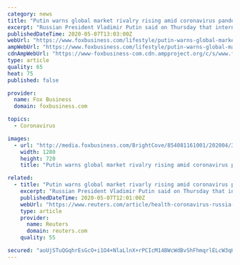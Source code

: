 ```yaml
---
category: news
title: "Putin warns global market rivalry rising amid coronavirus pandemic"
excerpt: "Russian President Vladimir Putin said on Thursday that international rivalry on global markets was rising because of a fall in demand caused by the coronavirus pandemic."
publishedDateTime: 2020-05-07T13:03:00Z
webUrl: "https://www.foxbusiness.com/lifestyle/putin-warns-global-market-rivalry-rising-amid-coronavirus-pandemic"
ampWebUrl: "https://www.foxbusiness.com/lifestyle/putin-warns-global-market-rivalry-rising-amid-coronavirus-pandemic.amp"
cdnAmpWebUrl: "https://www-foxbusiness-com.cdn.ampproject.org/c/s/www.foxbusiness.com/lifestyle/putin-warns-global-market-rivalry-rising-amid-coronavirus-pandemic.amp"
type: article
quality: 65
heat: 75
published: false

provider:
  name: Fox Business
  domain: foxbusiness.com

topics:
  - Coronavirus

images:
  - url: "http://media.foxbusiness.com/BrightCove/854081161001/202004/3918/854081161001_6146919627001_6146918537001-vs.jpg"
    width: 1280
    height: 720
    title: "Putin warns global market rivalry rising amid coronavirus pandemic"

related:
  - title: "Putin warns global market rivarly rising amid coronavirus pandemic"
    excerpt: "Russian President Vladimir Putin said on Thursday that international rivalry on global markets was rising because of a fall in demand caused by the coronavirus pandemic."
    publishedDateTime: 2020-05-07T12:01:00Z
    webUrl: "https://www.reuters.com/article/health-coronavirus-russia-putin-idUSR4N2A400M"
    type: article
    provider:
      name: Reuters
      domain: reuters.com
    quality: 55

secured: "aoUjSTuQGqhrEsGcO+i1O4+NlaLlnX+rPCIcM14BWcWdBvShFhmqrlELcW3qHoiDG7fU7L3xUashtWxqbdeABVRxwXWonVCQx30zsl6ZyU/EPJvdY3Cb6gbXeimV2I4+y/2vbBsQK+eIZT9wE9rlE7DT/aLYnCdlcSXH6uIUtLuIX6i/zRcFu3zUyr0qaoJVBKK7vT3/OZ82SL2p8X0WSCeaarVn6wfdIKz9sruXQqLnL330yx/KooI9orKVp6VZ32s1eBNWTHEHquqdvG63W3borCb2wdAkMjxEB7kk4zjRnE46X/yQN2hP+Xf36cA+;EDAd0WXkvKb+PMEzooHs7w=="
---
```


